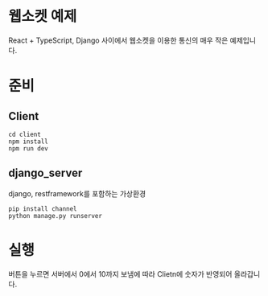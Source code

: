 # 웹소켓 예제
React + TypeScript, Django 사이에서 웹소켓을 이용한 통신의 매우 작은 예제입니다.


# 준비

## Client
```
cd client
npm install
npm run dev
```

## django_server
django, restframework를 포함하는 가상환경
```
pip install channel
python manage.py runserver
```

# 실행
버튼을 누르면 서버에서 0에서 10까지 보냄에 따라 Clietn에 숫자가 반영되어 올라갑니다.

